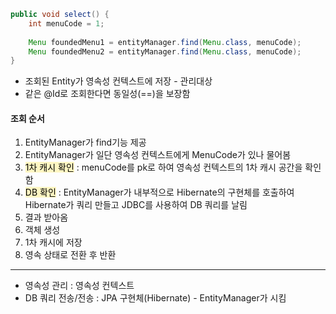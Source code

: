 ```java
public void select() {
	int menuCode = 1;
	
	Menu foundedMenu1 = entityManager.find(Menu.class, menuCode);
	Menu foundedMenu2 = entityManager.find(Menu.class, menuCode);
}
```

- 조회된 Entity가 영속성 컨텍스트에 저장 - 관리대상
- 같은 @Id로 조회한다면 동일성(=\=)을 보장함


#### 조회 순서
1. EntityManager가 find기능 제공
2. EntityManager가 일단 영속성 컨텍스트에게 MenuCode가 있나 물어봄
3. <mark style="background: #FFF3A3A6;">1차 캐시 확인</mark> : menuCode를 pk로 하여 영속성 컨텍스트의 1차 캐시 공간을 확인함
4.  <mark style="background: #FFF3A3A6;">DB 확인</mark> : EntityManager가 내부적으로 Hibernate의 구현체를 호출하여  Hibernate가 쿼리 만들고 JDBC를 사용하여 DB 쿼리를 날림
5. 결과 받아옴
6. 객체 생성
7. 1차 캐시에 저장
8. 영속 상태로 전환 후 반환

---
- 영속성 관리 : 영속성 컨텍스트
- DB 쿼리 전송/전송 : JPA 구현체(Hibernate) - EntityManager가 시킴